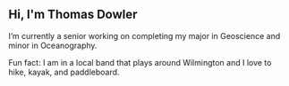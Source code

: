 ## Hi, I'm Thomas Dowler
I’m currently a senior working on completing my major in Geoscience and minor in Oceanography.

Fun fact: I am in a local band that plays around Wilmington and I love to hike, kayak, and paddleboard.
<!--
**ThomasD03/ThomasD03** is a ✨ _special_ ✨ repository because its `README.md` (this file) appears on your GitHub profile.

Here are some ideas to get you started:

- 🔭 I’m currently working on completing my major in Geoscience and minor in Oceanography. 
- 🌱 I’m currently learning ... 
- 👯 I’m looking to collaborate on ...
- 🤔 I’m looking for help with ...
- 💬 Ask me about ...
- 📫 How to reach me: ...
- 😄 Pronouns: ...
- ⚡ Fun fact: I am in a local band that plays around Wilmington and I love to hike, kayak, and paddleboard.
-->
